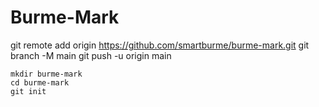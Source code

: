 # Burme-Mark
git remote add origin https://github.com/smartburme/burme-mark.git
git branch -M main
git push -u origin main
```
mkdir burme-mark
cd burme-mark
git init
```

